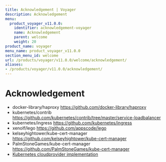 ```yaml
---
title: Acknowledgement | Voyager
description: Acknowledgement
menu:
  product_voyager_v11.0.0:
    identifier: acknowledgement-voyager
    name: Acknowledgement
    parent: welcome
    weight: 20
product_name: voyager
menu_name: product_voyager_v11.0.0
section_menu_id: welcome
url: /products/voyager/v11.0.0/welcome/acknowledgement/
aliases:
- /products/voyager/v11.0.0/acknowledgement/
---
```


# Acknowledgement

 - docker-library/haproxy https://github.com/docker-library/haproxy
 - kubernetes/contrib https://github.com/kubernetes/contrib/tree/master/service-loadbalancer
 - kubernetes/ingress https://github.com/kubernetes/ingress
 - xenolf/lego https://github.com/appscode/lego
 - kelseyhightower/kube-cert-manager https://github.com/kelseyhightower/kube-cert-manager
 - PalmStoneGames/kube-cert-manager https://github.com/PalmStoneGames/kube-cert-manager
 - [Kubernetes cloudprovider implementation](https://github.com/kubernetes/kubernetes/tree/master/pkg/cloudprovider)
